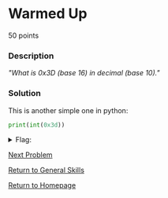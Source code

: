 # Warmed Up
50 points

### Description
*"What is 0x3D (base 16) in decimal (base 10)."*

### Solution
This is another simple one in python:
```python
print(int(0x3d))
```

<details>
  <summary>Flag:</summary>
  picoCTF{61}
</details>

[Next Problem](https://github.com/sdvickers98/picoCTF-2019-Walkthrough/blob/master/general_skills/%235%20-%20Bases.md)

[Return to General Skills](https://github.com/sdvickers98/picoCTF-2019-Walkthrough/blob/master/general_skills/%230%20-%20General%20Skills%20Homepage.md)

[Return to Homepage](https://github.com/sdvickers98/picoCTF-2019-Walkthrough)
